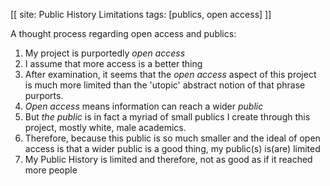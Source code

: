 [[
site: Public History Limitations
tags: [publics, open access]
]]

A thought process regarding open access and publics: 

1. My project is purportedly *open access*
2. I assume that more access is a better thing
3. After examination, it seems that the *open access* aspect of this project is much more limited than the 'utopic' abstract notion of that phrase purports.  
4. *Open access* means information can reach a wider *public*
5. But *the public* is in fact a myriad of small publics I create through this project, mostly white, male academics.
6. Therefore, because this public is so much smaller and the ideal of open access is that a wider public is a good thing, my public(s) is(are) limited
7. My Public History is limited and therefore, not as good as if it reached more people